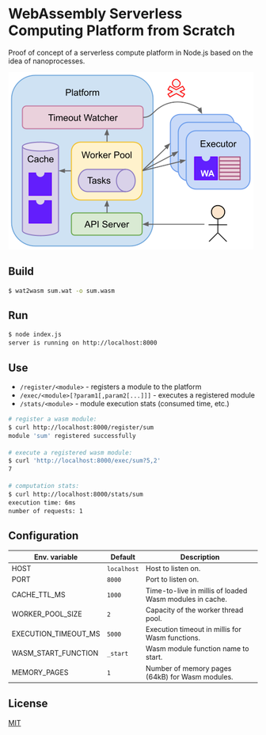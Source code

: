 # WebAssembly Serverless Computing Platform from Scratch

Proof of concept of a serverless compute platform in Node.js based on the idea of nanoprocesses.

![WebAssembly Serverless Computing Platform Architecture](https://raw.githubusercontent.com/ttulka/blog-assets/master/wasm-serverless/wasm-serverless-4.png)

## Build

```sh
$ wat2wasm sum.wat -o sum.wasm
```

## Run

```sh
$ node index.js
server is running on http://localhost:8000
```

## Use

- `/register/<module>` - registers a module to the platform
- `/exec/<module>[?param1[,param2[...]]]` - executes a registered module
- `/stats/<module>` - module execution stats (consumed time, etc.)

```sh
# register a wasm module:
$ curl http://localhost:8000/register/sum
module 'sum' registered successfully

# execute a registered wasm module:
$ curl 'http://localhost:8000/exec/sum?5,2'
7

# computation stats:
$ curl http://localhost:8000/stats/sum
execution time: 6ms
number of requests: 1
```

## Configuration

| Env. variable        | Default     | Description |
| -------------------- | ----------- | ----------- |
| HOST                 | `localhost` | Host to listen on. |
| PORT                 | `8000`      | Port to listen on. |
| CACHE_TTL_MS         | `1000`      | Time-to-live in millis of loaded Wasm modules in cache. |
| WORKER_POOL_SIZE     | `2`         | Capacity of the worker thread pool. |
| EXECUTION_TIMEOUT_MS | `5000`      | Execution timeout in millis for Wasm functions. |
| WASM_START_FUNCTION  | `_start`    | Wasm module function name to start. |
| MEMORY_PAGES         | `1`         | Number of memory pages (64kB) for Wasm modules. |

## License

[MIT](https://github.com/ttulka/wasm-severless-from-scratch/blob/main/LICENSE)

